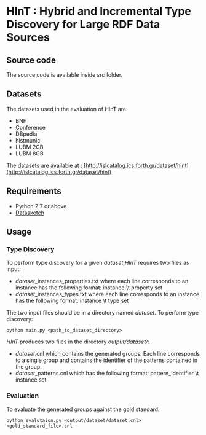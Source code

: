 #	HInT : Hybrid and Incremental Type Discovery for Large RDF Data Sources

## Source code

The source code is available inside *src* folder.


## Datasets

The datasets used in the evaluation of HInT are:

- BNF
- Conference
- DBpedia
- histmunic
- LUBM 2GB
- LUBM 8GB

The datasets are available at :	
[http://islcatalog.ics.forth.gr/dataset/hint](http://islcatalog.ics.forth.gr/dataset/hint)


## Requirements

- Python 2.7 or above
- [Datasketch](https://github.com/ekzhu/datasketch)


## Usage

### Type Discovery

To perform type discovery for a given *dataset*,*HInT* requires two files as input:

- *dataset*_instances_properties.txt where each line corresponds to an instance has the following format: 
    instance \t property set
- *dataset*_instances_types.txt where each line corresponds to an instance has the following format: 
    instance \t type set

The two input files should be in a directory named *dataset*.
To perform type discovery:
    
    python main.py <path_to_dataset_directory>
    
*HInT* produces two files in the directory *output/dataset/*:

- *dataset*.cnl which contains the generated groups. Each line corresponds to a single group and contains the identifier of the patterns contained in the group.
- *dataset*_patterns.cnl which has the following format:
   pattern_identifier \t instance set
   
  
### Evaluation

To evaluate the generated groups against the gold standard:

    python evalutaion.py <output/dataset/dataset.cnl> <gold_standard_file>.cnl
  
